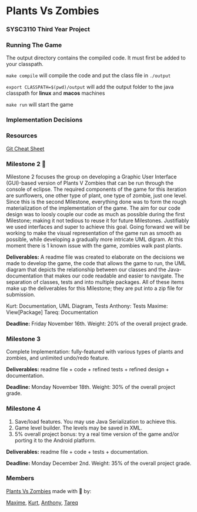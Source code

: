 # Plants Vs Zombies
### SYSC3110 Third Year Project

### Running The Game
The output directory contains the compiled code.
It must first be added to your classpath.

`make compile` will compile the code and put the class file in `./output`

`export CLASSPATH=$(pwd)/output` will add the output folder to the java classpath for **linux** and **macos** machines

`make run` will start the game

### Implementation Decisions

### Resources
[Git Cheat Sheet](https://services.github.com/on-demand/downloads/github-git-cheat-sheet/)

### Milestone 2 :rocket:
Milestone 2 focuses the group on developing a Graphic User Interface (GUI)-based version of Plants V Zombies that can be run through the console of eclipse. The required components of the game for this iteration are sunflowers, one other type of plant, one type of zombie, just one level. Since this is the second Milestone, everything done was to form the rough materialization of the implementation of the game. The aim for our code design was to loosly couple our code as much as possible during the first Milestone; making it not tedious to reuse it for future Milestones. Justifiably we used interfaces and super to achieve this goal. Going forward we will be working to make the visual representation of the game run as smooth as possible, while developing a gradually more intricate UML digram. At this moment there is 1 known issue with the game, zombies walk past plants. 

**Deliverables:** A readme file was created to elaborate on the decisions we made to develop the game, the code that allows the game to run, the UML diagram that depicts the relationship between our classes and the Java-documentation that makes our code readable and easier to navigate. The separation of classes, tests and into multiple packages. All of these items make up the deliverables for this Milestone; they are put into a zip file for submission.

Kurt: Documentation, UML Diagram, Tests
Anthony: Tests
Maxime: View[Package]
Tareq: Documentation

**Deadline:** Friday November 16th. Weight: 20% of the overall project grade.

### Milestone 3
Complete Implementation: fully-featured with various types of plants and zombies, and unlimited undo/redo feature.

**Deliverables:** readme file + code + refined tests + refined design + documentation.

**Deadline:** Monday November 18th. Weight: 30% of the overall project grade.

### Milestone 4

1. Save/load features. You may use Java Serialization to achieve this. 
2. Game level builder. The levels may be saved in XML. 
3. 5% overall project bonus: try a real time version of the game and/or porting it to the Android platform.

**Deliverables:** readme file + code + tests + documentation.

**Deadline:** Monday December 2nd. Weight: 35% of the overall project grade.

### Members
[Plants Vs Zombies](https://github.com/KB-R/Snake_Squad) made with :purple_heart: by:

[Maxime](https://github.com/MaximeNdutiye), 
[Kurt](https://github.com/KB-R), 
[Anthony](anthonymaevskipopov), 
[Tareq]()
